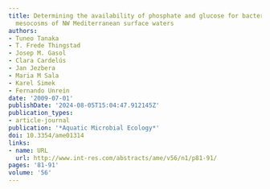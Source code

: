 ```yaml
---
title: Determining the availability of phosphate and glucose for bacteria in P-limited
  mesocosms of NW Mediterranean surface waters
authors:
- Tuneo Tanaka
- T. Frede Thingstad
- Josep M. Gasol
- Clara Cardelús
- Jan Jezbera
- Maria M Sala
- Karel Simek
- Fernando Unrein
date: '2009-07-01'
publishDate: '2024-08-05T15:04:47.912145Z'
publication_types:
- article-journal
publication: '*Aquatic Microbial Ecology*'
doi: 10.3354/ame01314
links:
- name: URL
  url: http://www.int-res.com/abstracts/ame/v56/n1/p81-91/
pages: '81-91'
volume: '56'
---
```

